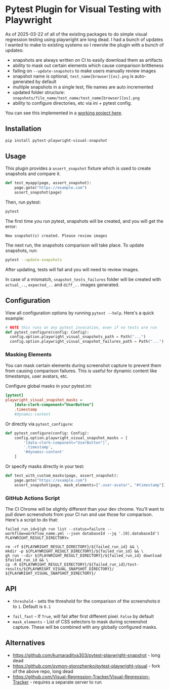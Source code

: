 # Pytest Plugin for Visual Testing with Playwright

As of 2025-03-22 of all of the existing packages to do simple visual regression testing using playwright are long dead. I had a bunch of updates I wanted to make to existing systems so I rewrote the plugin with a bunch of updates:

- snapshots are always written on CI to easily download them as artifacts
- ability to mask out certain elements which cause comparison brittleness
- failing on `--update-snapshots` to make users manually review images
- snapshot name is optional, `test_name[browser][os].png` is auto-generated by default
- multiple snapshots in a single test, file names are auto incremented
- updated folder structure: `snapshots/file_name/test_name/test_name[browser][os].png`
- ability to configure directories, etc via ini + pytest config.

You can see this implemented in a [working project here](https://github.com/iloveitaly/python-starter-template/).

## Installation

```bash
pip install pytest-playwright-visual-snapshot
```

## Usage

This plugin provides a `assert_snapshot` fixture which is used to create snapshots and compare it.

```python
def test_myapp(page, assert_snapshot):
    page.goto("https://example.com")
    assert_snapshot(page)
```

Then, run pytest:

```bash
pytest
```

The first time you run pytest, snapshots will be created, and you will get the error:

```console
New snapshot(s) created. Please review images
```

The next run, the snapshots comparison will take place. To update snapshots, run:

```bash
pytest --update-snapshots
```

After updating, tests will fail and you will need to review images.

In case of a mismatch, `snapshot_tests_failures` folder will be created with `actual_..`, `expected_..` and `diff_..` images generated.

## Configuration

View all configuration options by running `pytest --help`. Here's a quick example:

```python
# NOTE this runs on any pytest invocation, even if no tests are run
def pytest_configure(config: Config):
  config.option.playwright_visual_snapshots_path = Path("...")
  config.option.playwright_visual_snapshot_failures_path = Path("...")
```

### Masking Elements

You can mask certain elements during screenshot capture to prevent them from causing comparison failures. This is useful for dynamic content like timestamps, user avatars, etc.

Configure global masks in your pytest.ini:

```ini
[pytest]
playwright_visual_snapshot_masks =
    [data-clerk-component="UserButton"]
    .timestamp
    #dynamic-content
```

Or directly via `pytest_configure`:

```python
def pytest_configure(config: Config):
    config.option.playwright_visual_snapshot_masks = [
        '[data-clerk-component="UserButton"]',
        '.timestamp',
        '#dynamic-content'
    ]
```

Or specify masks directly in your test:

```python
def test_with_custom_masks(page, assert_snapshot):
    page.goto("https://example.com")
    assert_snapshot(page, mask_elements=[".user-avatar", "#timestamp"])
```

### GitHub Actions Script

The CI Chrome will be slightly different than your dev chrome. You'll want to pull down screenshots from your CI run and use those for comparison. Here's a script to do that:

```shell
failed_run_id=$(gh run list --status=failure --workflow=workflow_name.yml --json databaseId --jq '.[0].databaseId')
PLAYWRIGHT_RESULT_DIRECTORY=

rm -rf ${PLAYWRIGHT_RESULT_DIRECTORY}/${failed_run_id} && \
mkdir -p ${PLAYWRIGHT_RESULT_DIRECTORY}/${failed_run_id} && \
gh run --dir ${PLAYWRIGHT_RESULT_DIRECTORY}/${failed_run_id} download $failed_run_id && \
cp -R ${PLAYWRIGHT_RESULT_DIRECTORY}/${failed_run_id}/test-results/${PLAYWRIGHT_VISUAL_SNAPSHOT_DIRECTORY}/ ${PLAYWRIGHT_VISUAL_SNAPSHOT_DIRECTORY}/
```

## API

- `threshold` - sets the threshold for the comparison of the screenshots:`0` to `1`. Default is `0.1`
<!-- - `name` - `.png` extensions only. Default is `test_name[browser][os].png` (recommended) -->
- `fail_fast` - If `True`, will fail after first different pixel. `False` by default
- `mask_elements` - List of CSS selectors to mask during screenshot capture. These will be combined with any globally configured masks.

## Alternatives

- https://github.com/kumaraditya303/pytest-playwright-snapshot - long dead
- https://github.com/symon-storozhenko/pytest-playwright-visual - fork of the above repo, long dead
- https://github.com/Visual-Regression-Tracker/Visual-Regression-Tracker - requires a separate server to run
